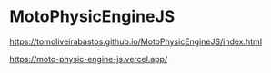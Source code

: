 # MotoPhysicEngineJS

https://tomoliveirabastos.github.io/MotoPhysicEngineJS/index.html

https://moto-physic-engine-js.vercel.app/
